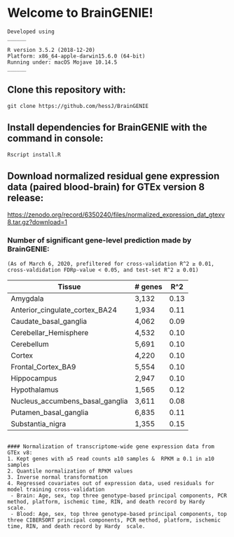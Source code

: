 # Welcome to BrainGENIE!

``` 
Developed using
______ 

R version 3.5.2 (2018-12-20)
Platform: x86_64-apple-darwin15.6.0 (64-bit)
Running under: macOS Mojave 10.14.5
______
```

## Clone this repository with:
`git clone https://github.com/hessJ/BrainGENIE`

## Install dependencies for BrainGENIE with the command in console:
`Rscript install.R`

## Download normalized residual gene expression data (paired blood-brain) for GTEx version 8 release:
https://zenodo.org/record/6350240/files/normalized_expression_dat_gtexv8.tar.gz?download=1

### Number of significant gene-level prediction made by BrainGENIE:
`(As of March 6, 2020, prefiltered for cross-validation R^2 ≥ 0.01, cross-valdidation FDRp-value < 0.05, and test-set R^2 ≥ 0.01)`

 |                        Tissue    | # genes|  R^2 |
 | -------------------------------  | ------ | ---- |
 |                        Amygdala  | 3,132  | 0.13 |
 |  Anterior_cingulate_cortex_BA24  | 1,934  | 0.11 |
 |           Caudate_basal_ganglia  | 4,062  | 0.09 |
 |           Cerebellar_Hemisphere  | 4,532  | 0.10 |
 |                      Cerebellum  | 5,691  | 0.10 |
 |                          Cortex  | 4,220  | 0.10 |
 |              Frontal_Cortex_BA9  | 5,554  | 0.10 |
 |                     Hippocampus  | 2,947  | 0.10 |
 |                    Hypothalamus  | 1,565  | 0.12 |
 | Nucleus_accumbens_basal_ganglia  | 3,611  | 0.08 |
 |           Putamen_basal_ganglia  | 6,835  | 0.11 |
 |                Substantia_nigra  | 1,355  | 0.15 |


```

#### Normalization of transcriptome-wide gene expression data from GTEx v8:
1. Kept genes with ≥5 read counts ≥10 samples &  RPKM ≥ 0.1 in ≥10 samples
2. Quantile normalization of RPKM values
3. Inverse normal transformation
4. Regressed covariates out of expression data, used residuals for model training cross-validation
 - Brain: Age, sex, top three genotype-based principal components, PCR method, platform, ischemic time, RIN, and death record by Hardy  scale.
 - Blood: Age, sex, top three genotype-based principal components, top three CIBERSORT principal components, PCR method, platform, ischemic time, RIN, and death record by Hardy  scale.

 
